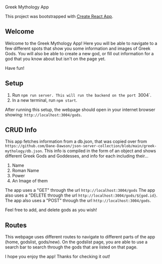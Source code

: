 Greek Mythology App

This project was bootstrapped with [Create React App](https://github.com/facebook/create-react-app).

## Welcome

Welcome to the Greek Mythology App! Here you will be able to navigate to a few different spots that show you some information and images of Greek Gods. You will also be able to create a new god, or fill out information for a god that you know about but isn't on the page yet. 

Have fun!


## Setup
1. Run `npm run server. This will run the backend on the port `3004`. 
2. In a new terminal, run `npm start`. 

After running this setup, the webpage should open in your internet browser showing: `http://localhost:3004/gods`. 


## CRUD Info
This app fetches information from a db.json, that was copied over from 
`https://github.com/Dane-Dawson/json-server-collection/blob/main/greek-mythology/db.json`. 
This info is compiled in the form of an object and shows different Greek Gods and Goddesses, and info for each including their...
1. Name
2. Roman Name
3. Power
4. An Image of them

The app uses a "GET" through the url `http://localhost:3004/gods`
The app also uses a "DELETE through the url `http://localhost:3004/gods/${god.id}`. 
The app also uses a "POST" through the url `http://localhost:3004/gods`. 

Feel free to add, and delete gods as you wish! 

## Routes
This webpage uses different routes to navigate to different parts of the app (home, godslist, gods/new). 
On the godslist page, you are able to use a search bar to search through the gods that are listed on that page. 

I hope you enjoy the app! Thanks for checking it out!